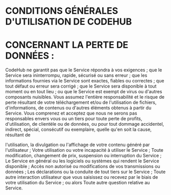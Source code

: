 # CONDITIONS GÉNÉRALES D'UTILISATION DE CODEHUB

# CONCERNANT LA PERTE DE DONNÉES :

CodeHub ne garantit pas que le Service répondra à vos exigences ; que le Service sera ininterrompu, rapide, sécurisé ou sans erreur ; que les informations fournies via le Service sont exactes, fiables ou correctes ; que tout défaut ou erreur sera corrigé ; que le Service sera disponible à tout moment ou en tout lieu ; ou que le Service est exempt de virus ou d'autres composants nuisibles. Vous assumez l'entière responsabilité et le risque de perte résultant de votre téléchargement et/ou de l'utilisation de fichiers, d'informations, de contenus ou d'autres éléments obtenus à partir du Service.
Vous comprenez et acceptez que nous ne serons pas responsables envers vous ou un tiers pour toute perte de profits, d'utilisation, de clientèle ou de données, ou pour tout dommage accidentel, indirect, spécial, consécutif ou exemplaire, quelle qu'en soit la cause, résultant de

l'utilisation, la divulgation ou l'affichage de votre contenu généré par l'utilisateur ;
Votre utilisation ou votre incapacité à utiliser le Service ;
Toute modification, changement de prix, suspension ou interruption du Service ;
Le Service en général ou les logiciels ou systèmes qui rendent le Service disponible ;
Accès non autorisé ou modifications de vos transmissions ou données ;
Les déclarations ou la conduite de tout tiers sur le Service ;
Toute autre interaction utilisateur que vous saisissez ou recevez par le biais de votre utilisation du Service ; ou alors
Toute autre question relative au Service.
